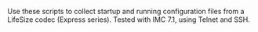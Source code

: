 Use these scripts to collect startup and running configuration files from a LifeSize codec (Express series). Tested with IMC 7.1, using Telnet and SSH.
